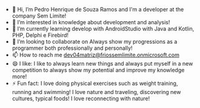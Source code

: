 - 👋 Hi, I’m Pedro Henrique de Souza Ramos and I'm a developer at the company Sem Limite!
- 👀 I’m interested in knowledge about development and analysis!
- 🌱 I’m currently learning develop with AndroidStudio with Java and Kotlin, PHP, Delphi e Firebird!
- 💞️ I’m looking to collaborate on Always show my progressions as a programmer both professionally and personally!
- 📫 How to reach me dev04matriz@friossemlimite.onmicrosoft.com
- 😄 I like: I like to always learn new things and always put myself in a new competition to always show my potential and improve my knowledge more!
- ⚡ Fun fact: I love doing physical exercises such as weight training, running and swimming! I love nature and traveling, discovering new cultures, typical foods! I love reconnecting with nature!

<!---
PedroHenriqueSR-DEV/PedroHenriqueSR-DEV is a ✨ special ✨ repository because its `README.md` (this file) appears on your GitHub profile.
You can click the Preview link to take a look at your changes.
--->
